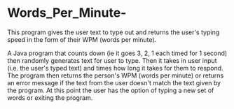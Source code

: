 # Words_Per_Minute-
This program gives the user text to type out and returns the user's typing speed in the form of their WPM (words per minute). 

A Java program that counts down (ie it goes 3, 2, 1 each timed for 1 second) then randomly generates text for user to type. Then it takes in user input 
(i.e. the user's typed text) and times how long it takes for them to respond. The program then returns the person's WPM (words per minute) or 
returns an error message if the text from the user doesn't match the text given by the program.
At this point the user has the option of typing a new set of words or exiting the program. 
